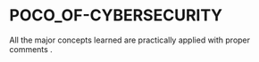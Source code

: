 # POCO_OF-CYBERSECURITY
All the major concepts learned are practically applied with proper comments .
